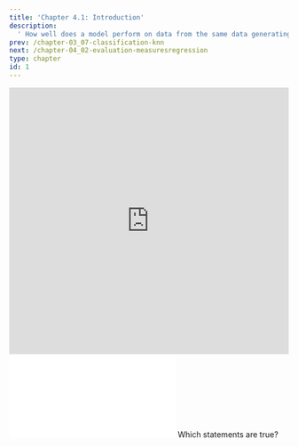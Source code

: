 ```yaml
---
title: 'Chapter 4.1: Introduction'
description:
  ' How well does a model perform on data from the same data generating process? ML performance evaluation provides clear protocols for model validation. By completing this chapter, you would know what performance estimation is and why it is essential.'
prev: /chapter-03_07-classification-knn
next: /chapter-04_02-evaluation-measuresregression
type: chapter
id: 1
---
```


<exercise id="1" title="Video Lecture">

<iframe width="100%" height="480" src="https://www.youtube.com/embed/B5PAwfDYt30" frameborder="0" allow="accelerometer; autoplay; encrypted-media; gyroscope; picture-in-picture" allowfullscreen></iframe>

</exercise>

<exercise id="2" title="Slides">

<object data="pdfs/4/slides-evaluation-intro.pdf" type="application/pdf" style="width:100%;height:480px">
    <embed src="pdfs/4/slides-evaluation-intro.pdf" type="application/pdf" />
</object>

</exercise>


<exercise id="3" title="Quiz">
Which statements are true?
<choice>
<opt text="We want to know how accurately a fitted model will predict target variable values in new, previously unseen data." correct="true">
</opt>
<opt text="All outer losses can also be used as inner loss.">
</opt>
<opt text="The data generating process is the true underlying phenomenon creating the data." correct="true">
</opt>
</choice>
</exercise>
